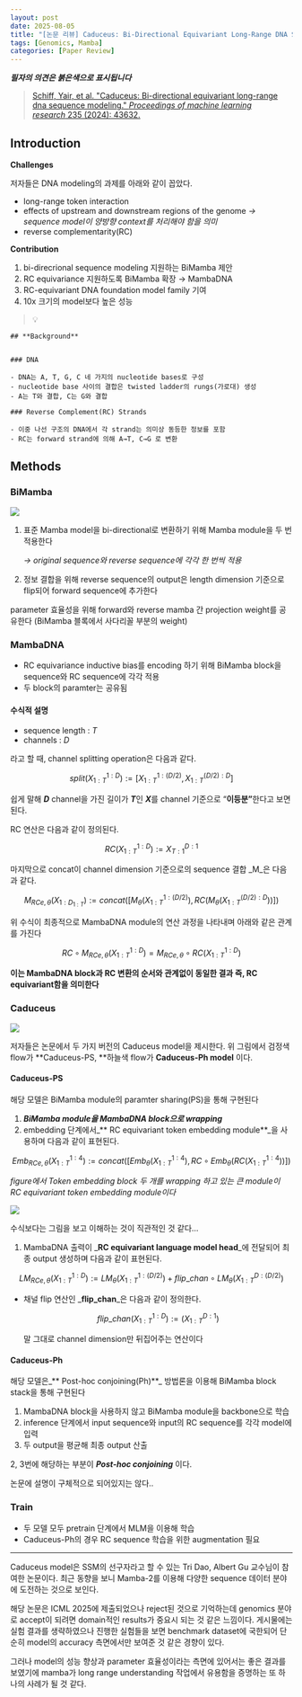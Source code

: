 ```yaml
---
layout: post
date: 2025-08-05
title: "[논문 리뷰] Caduceus: Bi-Directional Equivariant Long-Range DNA Sequence Modeling"
tags: [Genomics, Mamba]
categories: [Paper Review]
---
```


<span class="notion-red">_**필자의 의견은 붉은색으로 표시됩니다**_</span>


> [Schiff, Yair, et al. "Caduceus: Bi-directional equivariant long-range dna sequence modeling." ](https://pmc.ncbi.nlm.nih.gov/articles/PMC12189541/)[_Proceedings of machine learning research_](https://pmc.ncbi.nlm.nih.gov/articles/PMC12189541/)[ 235 (2024): 43632.](https://pmc.ncbi.nlm.nih.gov/articles/PMC12189541/)



## Introduction


**Challenges**


저자들은 DNA modeling의 과제를 아래와 같이 꼽았다.

- long-range token interaction
- effects of upstream and downstream regions of the genome 
_→ sequence model이 양방향 context를 처리해야 함을 의미_
- reverse complementarity(RC)

**Contribution**

1. bi-direcrional sequence modeling 지원하는 BiMamba 제안
1. RC equivariance 지원하도록 BiMamba 확장 → MambaDNA
1. RC-equivariant DNA foundation model family 기여
1. 10x 크기의 model보다 높은 성능

> 💡 


	## **Background**


	### DNA

	- DNA는 A, T, G, C 네 가지의 nucleotide bases로 구성
	- nucleotide base 사이의 결합은 twisted ladder의 rungs(가로대) 생성
	- A는 T와 결합, C는 G와 결합

	### Reverse Complement(RC) Strands

	- 이중 나선 구조의 DNA에서 각 strand는 의미상 동등한 정보를 포함
	- RC는 forward strand에 의해 A→T, C→G 로 변환


## Methods



### BiMamba


![](https://prod-files-secure.s3.us-west-2.amazonaws.com/542b861c-36a8-4051-84e5-8804b6728dba/2c247d59-7815-4980-99f0-8f0d21f445a7/image.png?X-Amz-Algorithm=AWS4-HMAC-SHA256&X-Amz-Content-Sha256=UNSIGNED-PAYLOAD&X-Amz-Credential=ASIAZI2LB466ZEXJZDMG%2F20250924%2Fus-west-2%2Fs3%2Faws4_request&X-Amz-Date=20250924T040110Z&X-Amz-Expires=3600&X-Amz-Security-Token=IQoJb3JpZ2luX2VjEMz%2F%2F%2F%2F%2F%2F%2F%2F%2F%2FwEaCXVzLXdlc3QtMiJHMEUCIQDnXso88yRop%2F4E8sdVfbnSoQIcAzyaJe6oARe6eJ0P1QIgb0wSO%2FTcDQt0ye0T8Wx%2FYVrxsCqOpSNnSgz9bK6ew18q%2FwMIVRAAGgw2Mzc0MjMxODM4MDUiDBeoTL1HNr1YijjOqSrcAw5CeesI3yn95xYwwmwrOOSx%2BfZZATMy2f%2FLNyOmuIz1T4zoD26c%2F6f4tT8JpFUhkS1mY2BV3oPrHzqH7hi%2FD%2BgwI07VKhWs9g5x8an%2BL2XH%2B3oncU%2FkGXHT9h%2BjBZBuA4%2B5ieWNFO%2FKAirsXbqhBTSVdLT3aYye%2BrxHamtG96U40mIi1S9p3QKoJK%2F4B1%2BNjlIxjCj2vj3jXpXBRapLLON%2F6K2c%2FBzCJcfO3skgyeJ0xW5ty34QF%2FBuZG0t66d5xIUfkCGpT6S8cmqSGW6LgUxF%2B%2BKafz5z31tEV48sgLiNYcirKfDu41cV4wMKkOEGbb6nZ5azTDx3wz1hUTtIIT9cIouhNX9JYufmS1SjprwpLIkf4WlUNbf%2FemOiRQ4SS19PH60JXG3PZTu4LJFxkm5jXOSwkt6H8yoPkkwWdfpTg5rjyrV7LCvAMdqaIFBpHxLdxRF3nSr9%2Fa7bQGXwHs93EDeVCPXXz%2BrVAIC3RmaLnzIaJpweR7dtf8tFYQb8zoqCV9Fd5ZdEmaP4oelZ4hA7k9I7D6iC4Rm07PIUvty4JcfiSEGHTnpyjSecCKyvAWfK1neVsMLZLS4Gd7LVPCEbmDNPpnE91LkxsstD3wgh8XmjsprUPQTCXzmPMI%2FOzcYGOqUBxEfHFtm%2FQY5bVprLhrhx1poBJrhhRlkR5FlZfbq0Nbm9tRQW1L8mLE9jEFv9b3uMIqeHkF6RUKjbWsDsrXsnAgprWiFOUwjgqXKtTf2CtWMu%2F%2F%2FRwTxoHbvmQtoJqhcqrh0Kyddeam6YGDtclMI2CTMe7Yehdt6A3705JWeDGJ6inF6iMgV%2B5fRJpE4%2BpM5jQN%2BHt2fjQLaV%2BahK4n%2BSp8u1MTL4&X-Amz-Signature=f9b2579248df1564273ed8a8858b93ac7ea2cc84d9d1c320fd56ef68418ed448&X-Amz-SignedHeaders=host&x-amz-checksum-mode=ENABLED&x-id=GetObject)

1. 표준 Mamba model을 bi-directional로 변환하기 위해 Mamba module을 두 번 적용한다

	_→ original sequence와 reverse sequence에 각각 한 번씩 적용_

1. 정보 결합을 위해 reverse sequence의 output은 length dimension 기준으로 flip되어 forward sequence에 추가한다

parameter 효율성을 위해 forward와 reverse mamba 간 projection weight를 공유한다 (BiMamba 블록에서 사다리꼴 부분의 weight)



### MambaDNA

- RC equivariance inductive bias를 encoding 하기 위해 BiMamba block을 sequence와 RC sequence에 각각 적용
- 두 block의 paramter는 공유됨


#### 수식적 설명

- sequence length : _T_
- channels : _D_

라고 할 때,  channel splitting operation은 다음과 같다.


$$
split(X^{1:D}_{1:T}):=[X^{1:(D/2)}_{1:T},X^{(D/2):D}_{1:T}]
$$


<span class="notion-red">쉽게 말해 </span><span class="notion-red">_**D**_</span><span class="notion-red"> channel을 가진 길이가 </span><span class="notion-red">_**T**_</span><span class="notion-red">인 </span><span class="notion-red">_**X**_</span><span class="notion-red">를 channel 기준으로 “</span><span class="notion-red">**이등분”**</span><span class="notion-red">한다고 보면 된다.</span>


RC 연산은 다음과 같이 정의된다.


$$
RC(X^{1:D}_{1:T}):=X^{D:1}_{T:1}
$$


마지막으로 concat이 channel dimension 기준으로의 sequence 결합 _M_은 다음과 같다.


$$
M_{RCe,\theta}(X_{1:D_{1:T}}):=concat([M_{\theta}(X^{1:(D/2)}_{1:T}),RC(M_{\theta}(X^{(D/2):D}_{1:T}))])
$$


위 수식이 최종적으로 MambaDNA module의 연산 과정을 나타내며 아래와 같은 관계를 가진다


$$
RC\circ M_{RCe,\theta}(X^{1:D}_{1:T}) = M_{RCe,\theta} \circ RC(X^{1:D}_{1:T})
$$


**이는 MambaDNA block과 RC 변환의 순서와 관계없이 동일한 결과 즉, RC equivariant함을 의미한다**



### Caduceus


![](https://prod-files-secure.s3.us-west-2.amazonaws.com/542b861c-36a8-4051-84e5-8804b6728dba/f94a60d7-8145-473b-aef9-7c68d3ec604a/image.png?X-Amz-Algorithm=AWS4-HMAC-SHA256&X-Amz-Content-Sha256=UNSIGNED-PAYLOAD&X-Amz-Credential=ASIAZI2LB466ZEXJZDMG%2F20250924%2Fus-west-2%2Fs3%2Faws4_request&X-Amz-Date=20250924T040110Z&X-Amz-Expires=3600&X-Amz-Security-Token=IQoJb3JpZ2luX2VjEMz%2F%2F%2F%2F%2F%2F%2F%2F%2F%2FwEaCXVzLXdlc3QtMiJHMEUCIQDnXso88yRop%2F4E8sdVfbnSoQIcAzyaJe6oARe6eJ0P1QIgb0wSO%2FTcDQt0ye0T8Wx%2FYVrxsCqOpSNnSgz9bK6ew18q%2FwMIVRAAGgw2Mzc0MjMxODM4MDUiDBeoTL1HNr1YijjOqSrcAw5CeesI3yn95xYwwmwrOOSx%2BfZZATMy2f%2FLNyOmuIz1T4zoD26c%2F6f4tT8JpFUhkS1mY2BV3oPrHzqH7hi%2FD%2BgwI07VKhWs9g5x8an%2BL2XH%2B3oncU%2FkGXHT9h%2BjBZBuA4%2B5ieWNFO%2FKAirsXbqhBTSVdLT3aYye%2BrxHamtG96U40mIi1S9p3QKoJK%2F4B1%2BNjlIxjCj2vj3jXpXBRapLLON%2F6K2c%2FBzCJcfO3skgyeJ0xW5ty34QF%2FBuZG0t66d5xIUfkCGpT6S8cmqSGW6LgUxF%2B%2BKafz5z31tEV48sgLiNYcirKfDu41cV4wMKkOEGbb6nZ5azTDx3wz1hUTtIIT9cIouhNX9JYufmS1SjprwpLIkf4WlUNbf%2FemOiRQ4SS19PH60JXG3PZTu4LJFxkm5jXOSwkt6H8yoPkkwWdfpTg5rjyrV7LCvAMdqaIFBpHxLdxRF3nSr9%2Fa7bQGXwHs93EDeVCPXXz%2BrVAIC3RmaLnzIaJpweR7dtf8tFYQb8zoqCV9Fd5ZdEmaP4oelZ4hA7k9I7D6iC4Rm07PIUvty4JcfiSEGHTnpyjSecCKyvAWfK1neVsMLZLS4Gd7LVPCEbmDNPpnE91LkxsstD3wgh8XmjsprUPQTCXzmPMI%2FOzcYGOqUBxEfHFtm%2FQY5bVprLhrhx1poBJrhhRlkR5FlZfbq0Nbm9tRQW1L8mLE9jEFv9b3uMIqeHkF6RUKjbWsDsrXsnAgprWiFOUwjgqXKtTf2CtWMu%2F%2F%2FRwTxoHbvmQtoJqhcqrh0Kyddeam6YGDtclMI2CTMe7Yehdt6A3705JWeDGJ6inF6iMgV%2B5fRJpE4%2BpM5jQN%2BHt2fjQLaV%2BahK4n%2BSp8u1MTL4&X-Amz-Signature=4780468edb4e93620fec255381521881fab1573f748e4eb79d28101b49ec84d7&X-Amz-SignedHeaders=host&x-amz-checksum-mode=ENABLED&x-id=GetObject)


저자들은 논문에서 두 가지 버전의 Caduceus model을 제시한다. 위 그림에서 검정색 flow가 **Caduceus-PS, **하늘색 flow가 **Caduceus-Ph model** 이다.



#### Caduceus-PS


해당 모델은 BiMamba module의 paramter sharing(PS)을 통해 구현된다

1. _**BiMamba module을 MambaDNA block으로 wrapping**_
1. embedding 단계에서_** RC equivariant token embedding module**_을 사용하며 다음과 같이 표현된다.

$$
Emb_{RCe,\theta}(X^{1:4}_{1:T}):=concat([Emb_{\theta}(X^{1:4}_{1:T}),RC \circ Emb_{\theta}(RC(X^{1:4}_{1:T}))])
$$


_figure에서 Token embedding block 두 개를 wrapping 하고 있는 큰 module이 RC equivariant token embedding module이다_


![](https://prod-files-secure.s3.us-west-2.amazonaws.com/542b861c-36a8-4051-84e5-8804b6728dba/b175e4da-71eb-4e91-8c23-a06dabe673c9/image.png?X-Amz-Algorithm=AWS4-HMAC-SHA256&X-Amz-Content-Sha256=UNSIGNED-PAYLOAD&X-Amz-Credential=ASIAZI2LB466ZEXJZDMG%2F20250924%2Fus-west-2%2Fs3%2Faws4_request&X-Amz-Date=20250924T040110Z&X-Amz-Expires=3600&X-Amz-Security-Token=IQoJb3JpZ2luX2VjEMz%2F%2F%2F%2F%2F%2F%2F%2F%2F%2FwEaCXVzLXdlc3QtMiJHMEUCIQDnXso88yRop%2F4E8sdVfbnSoQIcAzyaJe6oARe6eJ0P1QIgb0wSO%2FTcDQt0ye0T8Wx%2FYVrxsCqOpSNnSgz9bK6ew18q%2FwMIVRAAGgw2Mzc0MjMxODM4MDUiDBeoTL1HNr1YijjOqSrcAw5CeesI3yn95xYwwmwrOOSx%2BfZZATMy2f%2FLNyOmuIz1T4zoD26c%2F6f4tT8JpFUhkS1mY2BV3oPrHzqH7hi%2FD%2BgwI07VKhWs9g5x8an%2BL2XH%2B3oncU%2FkGXHT9h%2BjBZBuA4%2B5ieWNFO%2FKAirsXbqhBTSVdLT3aYye%2BrxHamtG96U40mIi1S9p3QKoJK%2F4B1%2BNjlIxjCj2vj3jXpXBRapLLON%2F6K2c%2FBzCJcfO3skgyeJ0xW5ty34QF%2FBuZG0t66d5xIUfkCGpT6S8cmqSGW6LgUxF%2B%2BKafz5z31tEV48sgLiNYcirKfDu41cV4wMKkOEGbb6nZ5azTDx3wz1hUTtIIT9cIouhNX9JYufmS1SjprwpLIkf4WlUNbf%2FemOiRQ4SS19PH60JXG3PZTu4LJFxkm5jXOSwkt6H8yoPkkwWdfpTg5rjyrV7LCvAMdqaIFBpHxLdxRF3nSr9%2Fa7bQGXwHs93EDeVCPXXz%2BrVAIC3RmaLnzIaJpweR7dtf8tFYQb8zoqCV9Fd5ZdEmaP4oelZ4hA7k9I7D6iC4Rm07PIUvty4JcfiSEGHTnpyjSecCKyvAWfK1neVsMLZLS4Gd7LVPCEbmDNPpnE91LkxsstD3wgh8XmjsprUPQTCXzmPMI%2FOzcYGOqUBxEfHFtm%2FQY5bVprLhrhx1poBJrhhRlkR5FlZfbq0Nbm9tRQW1L8mLE9jEFv9b3uMIqeHkF6RUKjbWsDsrXsnAgprWiFOUwjgqXKtTf2CtWMu%2F%2F%2FRwTxoHbvmQtoJqhcqrh0Kyddeam6YGDtclMI2CTMe7Yehdt6A3705JWeDGJ6inF6iMgV%2B5fRJpE4%2BpM5jQN%2BHt2fjQLaV%2BahK4n%2BSp8u1MTL4&X-Amz-Signature=2e9065baa3fdf894c0332a4e9f6d8f9f1f6c7bacf80d7e144eaa667e579465a7&X-Amz-SignedHeaders=host&x-amz-checksum-mode=ENABLED&x-id=GetObject)


<span class="notion-red">수식보다는 그림을 보고 이해하는 것이 직관적인 것 같다…</span>

1. MambaDNA 출력이 _**RC equivariant language model head**_에 전달되어 최종 output 생성하며 다음과 같이 표현된다.

$$
LM_{RCe,\theta}(X^{1:D}_{1:T}):= LM_{\theta}(X^{1:(D/2)}_{1:T})+flip\_chan\circ LM_{\theta}(X^{D:(D/2)}_{1:T})
$$

- 채널 flip 연산인 _**flip\_chan**_은 다음과 같이 정의한다.

	$$
	flip\_chan(X^{1:D}_{1:T}):=(X^{D:1}_{1:T})
	$$


	말 그대로 channel dimension만 뒤집어주는 연산이다



#### Caduceus-Ph


해당 모델은_** Post-hoc conjoining(Ph)**_ 방법론을 이용해 BiMamba block stack을 통해 구현된다

1. MambaDNA block을 사용하지 않고 BiMamba module을 backbone으로 학습
1. inference 단계에서 input sequence와 input의 RC sequence를 각각 model에 입력
1. 두 output을 평균해 최종 output 산출

2, 3번에 해당하는 부분이 _**Post-hoc conjoining**_ 이다.


<span class="notion-red">논문에 설명이 구체적으로 되어있지는 않다..</span>



### Train

- 두 모델 모두 pretrain 단계에서 MLM을 이용해 학습
- Caduceus-Ph의 경우 RC sequence 학습을 위한 augmentation 필요

---


<span class="notion-red">Caduceus model은 SSM의 선구자라고 할 수 있는 Tri Dao, Albert Gu 교수님이 참여한 논문이다. 최근 동향을 보니 Mamba-2를 이용해 다양한 sequence 데이터 분야에 도전하는 것으로 보인다.</span>


<span class="notion-red">해당 논문은 ICML 2025에 제출되었으나 reject된 것으로 기억하는데 genomics 분야로 accept이 되려면 domain적인 results가 중요시 되는 것 같은 느낌이다. 게시물에는 실험 결과를 생략하였으나 진행한 실험들을 보면 benchmark dataset에 국한되어 단순히 model의 accuracy 측면에서만 보여준 것 같은 경향이 있다.</span>


<span class="notion-red">그러나 model의 성능 향상과 parameter 효율성이라는 측면에 있어서는 좋은 결과를 보였기에 mamba가 long range understanding 작업에서 유용함을 증명하는 또 하나의 사례가 될 것 같다.</span>

